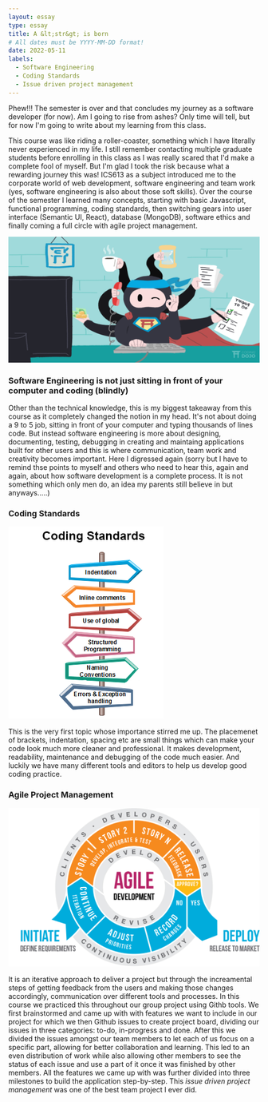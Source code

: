 ```yaml
---
layout: essay
type: essay
title: A &lt;str&gt; is born
# All dates must be YYYY-MM-DD format!
date: 2022-05-11
labels:
  - Software Engineering
  - Coding Standards
  - Issue driven project management
---
```


Phew!!! The semester is over and that concludes my journey as a software developer (for now). Am I going to rise from ashes? Only time will tell, but for now I'm going to write about my learning from this class. 
  
This course was like riding a roller-coaster, something which I have literally never experienced in my life. I still remember contacting multiple graduate students before enrolling in this class as I was really scared that I'd make a complete fool of myself. But I'm glad I took the risk because what a rewarding journey this was! ICS613 as a subject introduced me to the corporate world of web development, software engineering and team work (yes, software engineering is also about those soft skills). Over the course of the semester I learned many concepts, starting with basic Javascript, functional programming, coding standards, then switching gears into user interface (Semantic UI, React), database (MongoDB), software ethics and finally coming a full circle with agile project management. 

<img class="ui large centered rounded image" src="../images/software-engineers.png">
  
### Software Engineering is not just sitting in front of your computer and coding (blindly)
  
Other than the technical knowledge, this is my biggest takeaway from this course as it completely changed the notion in my head. It's not about doing a 9 to 5 job, sitting in front of your computer and typing thousands of lines code. But instead software engineering is more about designing, documenting, testing, debugging in creating and maintaing applications built for other users and this is where communication, team work and creativity becomes important. Here I digressed again (sorry but I have to remind thse points to myself and others who need to hear this, again and again, about how software development is a complete process. It is not something which only men do, an idea my parents still believe in but anyways.....)

### Coding Standards

<img class="ui small right floated rounded image" src="../images/coding-standards.png">

This is the very first topic whose importance stirred me up. The placemenet of brackets, indentation, spacing etc are small things which can make your code look much more cleaner and professional. It makes development, readability, maintenance and debugging of the code much easier. And luckily we have many different tools and editors to help us develop good coding practice. 

### Agile Project Management

<img class="ui large left floated rounded image" src="../images/agile-management.jpg">

It is an iterative approach to deliver a project but through the increamental steps of getting feedback from the users and making those changes accordingly, communication over different tools and processes. In this course we practiced this throughout our group project using Githb tools. We first brainstormed and came up with with features we want to include in our project for which we then Github issues to create  project board, dividing our issues in three categories: to-do, in-progress and done. After this we divided the issues amongst our team members to let each of us focus on a specific part, allowing for better collaboration and learning. This led to an even distribution of work while also allowing other members to see the status of each issue and use a part of it once it was finished by other members. All the features we came up with was further divided into three milestones to build the application step-by-step. This *issue driven project management* was one of the best team project I ever did. 
